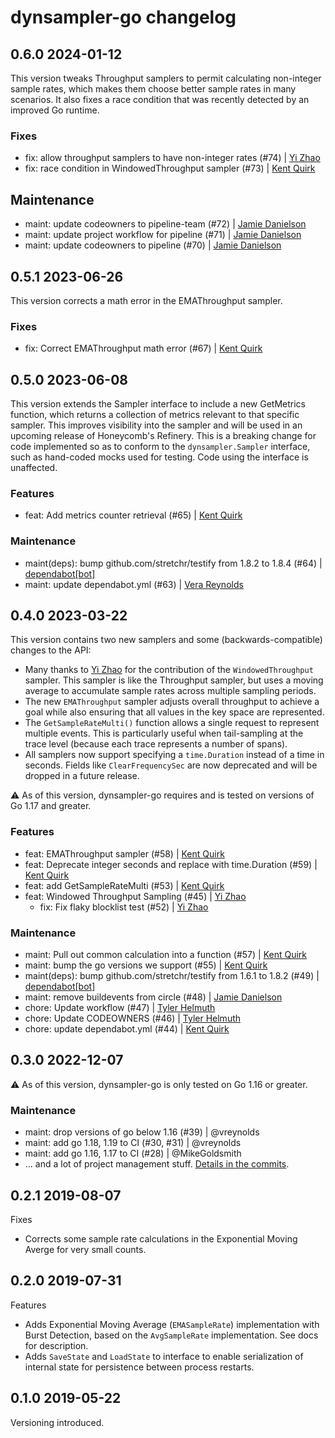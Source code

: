 # dynsampler-go changelog

## 0.6.0 2024-01-12

This version tweaks Throughput samplers to permit calculating non-integer sample rates, which makes them choose better sample rates in many scenarios. It also fixes a race condition that was recently detected by an improved Go runtime.

### Fixes

- fix: allow throughput samplers to have non-integer rates (#74) | [Yi Zhao](https://github.com/yizzlez)
- fix: race condition in WindowedThroughput sampler (#73) | [Kent Quirk](https://github.com/KentQuirk)

## Maintenance

- maint: update codeowners to pipeline-team (#72) | [Jamie Danielson](https://github.com/JamieDanielson)
- maint: update project workflow for pipeline (#71) | [Jamie Danielson](https://github.com/JamieDanielson)
- maint: update codeowners to pipeline (#70) | [Jamie Danielson](https://github.com/JamieDanielson)


## 0.5.1 2023-06-26

This version corrects a math error in the EMAThroughput sampler.

### Fixes

- fix: Correct EMAThroughput math error (#67) | [Kent Quirk](https://github.com/kentquirk)

## 0.5.0 2023-06-08

This version extends the Sampler interface to include a new GetMetrics function,
which returns a collection of metrics relevant to that specific sampler. This
improves visibility into the sampler and will be used in an upcoming release of
Honeycomb's Refinery. This is a breaking change for code implemented so as to
conform to the `dynsampler.Sampler` interface, such as hand-coded mocks used for
testing. Code using the interface is unaffected.

### Features
- feat: Add metrics counter retrieval (#65) | [Kent Quirk](https://github.com/kentquirk)

### Maintenance
- maint(deps): bump github.com/stretchr/testify from 1.8.2 to 1.8.4 (#64) | [dependabot[bot]](https://github.com/dependabot[bot])
- maint: update dependabot.yml (#63) | [Vera Reynolds](https://github.com/vreynolds)

## 0.4.0 2023-03-22

This version contains two new samplers and some (backwards-compatible) changes to the API:
- Many thanks to [Yi Zhao](https://github.com/yizzlez) for the contribution of the `WindowedThroughput` sampler. This sampler is like the Throughput sampler, but uses a moving average to accumulate sample rates across multiple sampling periods.
- The new `EMAThroughput` sampler adjusts overall throughput to achieve a goal while also ensuring that all values in the key space are represented.
- The `GetSampleRateMulti()` function allows a single request to represent multiple events. This is particularly useful when tail-sampling at the trace level (because each trace represents a number of spans).
- All samplers now support specifying a `time.Duration` instead of a time in seconds. Fields like `ClearFrequencySec` are now deprecated and will be dropped in a future release.

⚠️ As of this version, dynsampler-go requires and is tested on versions of Go 1.17 and greater.

### Features

- feat: EMAThroughput sampler (#58) | [Kent Quirk](https://github.com/kentquirk)
- feat: Deprecate integer seconds and replace with time.Duration (#59) | [Kent Quirk](https://github.com/kentquirk)
- feat: add GetSampleRateMulti (#53) | [Kent Quirk](https://github.com/kentquirk)
- feat: Windowed Throughput Sampling (#45) | [Yi Zhao](https://github.com/yizzlez)
  - fix: Fix flaky blocklist test (#52) | [Yi Zhao](https://github.com/yizzlez)

### Maintenance

- maint: Pull out common calculation into a function (#57) | [Kent Quirk](https://github.com/kentquirk)
- maint: bump the go versions we support (#55) | [Kent Quirk](https://github.com/kentquirk)
- maint(deps): bump github.com/stretchr/testify from 1.6.1 to 1.8.2 (#49) | [dependabot[bot]](https://github.com/dependabot[bot])
- maint: remove buildevents from circle (#48) | [Jamie Danielson](https://github.com/JamieDanielson)
- chore: Update workflow (#47) | [Tyler Helmuth](https://github.com/TylerHelmuth)
- chore: Update CODEOWNERS (#46) | [Tyler Helmuth](https://github.com/TylerHelmuth)
- chore: update dependabot.yml (#44) | [Kent Quirk](https://github.com/kentquirk)

## 0.3.0 2022-12-07

⚠️ As of this version, dynsampler-go is only tested on Go 1.16 or greater.

### Maintenance

- maint: drop versions of go below 1.16 (#39) | @vreynolds
- maint: add go 1.18, 1.19 to CI (#30, #31) | @vreynolds
- maint: add go 1.16, 1.17 to CI (#28) | @MikeGoldsmith
- ... and a lot of project management stuff.
  [Details in the commits](https://github.com/honeycombio/dynsampler-go/compare/v0.2.1...0356ba0).

## 0.2.1 2019-08-07

Fixes

- Corrects some sample rate calculations in the Exponential Moving Averge for very small counts.

## 0.2.0 2019-07-31

Features

- Adds Exponential Moving Average (`EMASampleRate`) implementation with Burst Detection, based on the `AvgSampleRate` implementation. See docs for description.
- Adds `SaveState` and `LoadState` to interface to enable serialization of internal state for persistence between process restarts.

## 0.1.0 2019-05-22

Versioning introduced.
